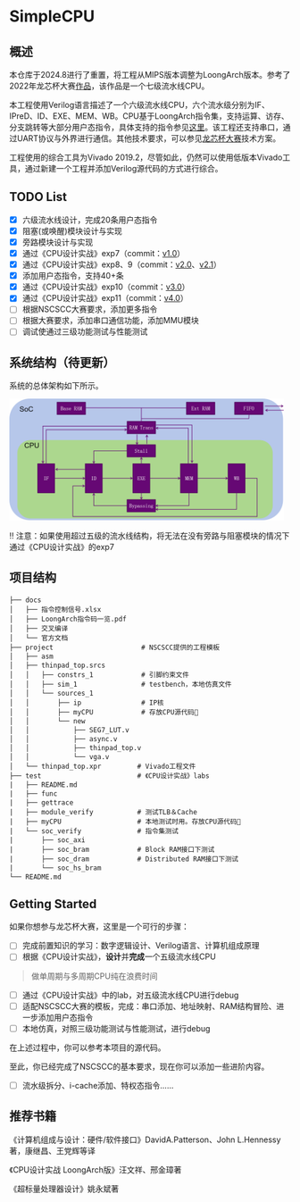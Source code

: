 # SimpleCPU

## 概述

本仓库于2024.8进行了重置，将工程从MIPS版本调整为LoongArch版本。参考了2022年龙芯杯大赛[作品](https://github.com/fluctlight001/cpu_for_nscscc2022_single)，该作品是一个七级流水线CPU。

本工程使用Verilog语言描述了一个六级流水线CPU，六个流水级分别为IF、IPreD、ID、EXE、MEM、WB。CPU基于LoongArch指令集，支持运算、访存、分支跳转等大部分用户态指令，具体支持的指令参见[这里](./docs/指令控制信号.xlsx)。该工程还支持串口，通过UART协议与外界进行通信。其他技术要求，可以参见[龙芯杯大赛](http://www.nscscc.com)技术方案。

工程使用的综合工具为Vivado 2019.2，尽管如此，仍然可以使用低版本Vivado工具，通过新建一个工程并添加Verilog源代码的方式进行综合。

## TODO List

- [x] 六级流水线设计，完成20条用户态指令
- [x] 阻塞(或唤醒)模块设计与实现
- [x] 旁路模块设计与实现
- [x] 通过《CPU设计实战》exp7（commit：[v1.0](https://github.com/ykykzq/SimpleCPU/commit/6f57858aa503a204427d251ed48f78b21216acb6)）
- [x] 通过《CPU设计实战》exp8、9（commit：[v2.0](https://github.com/ykykzq/SimpleCPU/commit/6e12934ad4ada67a1a4f0eae59e8954e9a2666b5)、[v2.1](https://github.com/ykykzq/SimpleCPU/commit/d00fffc3704908f9dc4b94863b6e44d64e6c84ea)）
- [x] 添加用户态指令，支持40+条
- [x] 通过《CPU设计实战》exp10（commit：[v3.0](https://github.com/ykykzq/SimpleCPU/commit/69767304f6b3c4f273a12e56c64c6ca434f232fe)）
- [x] 通过《CPU设计实战》exp11（commit：[v4.0](https://github.com/ykykzq/SimpleCPU/commit/79788504854dc162ad1f232458a28d9f5c64e550)）
- [ ] 根据NSCSCC大赛要求，添加更多指令
- [ ] 根据大赛要求，添加串口通信功能，添加MMU模块
- [ ] 调试使通过三级功能测试与性能测试

## 系统结构（待更新）

系统的总体架构如下所示。

<img src="./images/project.png" alt="project" style="zoom:48%;" />

:bangbang: 注意：如果使用超过五级的流水线结构，将无法在没有旁路与阻塞模块的情况下通过《CPU设计实战》的exp7

## 项目结构

```
├── docs
│   ├── 指令控制信号.xlsx
│   ├── LoongArch指令码一览.pdf
│   ├── 交叉编译
│   └── 官方文档
├── project                      # NSCSCC提供的工程模板
│   ├── asm
│   ├── thinpad_top.srcs
│   │   ├── constrs_1            # 引脚约束文件
│   │   ├── sim_1                # testbench，本地仿真文件
│   │   └── sources_1
│   │       ├── ip               # IP核
│   │       ├── myCPU            # 存放CPU源代码🍎
│   │       └── new
│   │           ├── SEG7_LUT.v
│   │           ├── async.v
│   │           ├── thinpad_top.v
│   │           └── vga.v
│   └── thinpad_top.xpr         # Vivado工程文件
├── test                        # 《CPU设计实战》labs
|   ├── README.md
|   ├── func
|   ├── gettrace
|   ├── module_verify           # 测试TLB＆Cache
|   ├── myCPU                   # 本地测试时用。存放CPU源代码🍎
|   └── soc_verify              # 指令集测试
|       ├── soc_axi
|       ├── soc_bram            # Block RAM接口下测试
|       ├── soc_dram            # Distributed RAM接口下测试
|       └── soc_hs_bram
└── README.md

```

## Getting Started

如果你想参与龙芯杯大赛，这里是一个可行的步骤：

- [ ] 完成前置知识的学习：数字逻辑设计、Verilog语言、计算机组成原理
- [ ] 根据《CPU设计实战》，**设计**并**完成**一个五级流水线CPU

> 做单周期与多周期CPU纯在浪费时间

- [ ] 通过《CPU设计实战》中的lab，对五级流水线CPU进行debug
- [ ] 适配NSCSCC大赛的模板，完成：串口添加、地址映射、RAM结构冒险、进一步添加用户态指令
- [ ] 本地仿真，对照三级功能测试与性能测试，进行debug

在上述过程中，你可以参考本项目的源代码。

至此，你已经完成了NSCSCC的基本要求，现在你可以添加一些进阶内容。

- [ ] 流水级拆分、i-cache添加、特权态指令......

## 推荐书籍

《计算机组成与设计：硬件/软件接口》DavidA.Patterson、John L.Hennessy著，康继昌、王党辉等译

《CPU设计实战 LoongArch版》汪文祥、邢金璋著

《超标量处理器设计》姚永斌著
